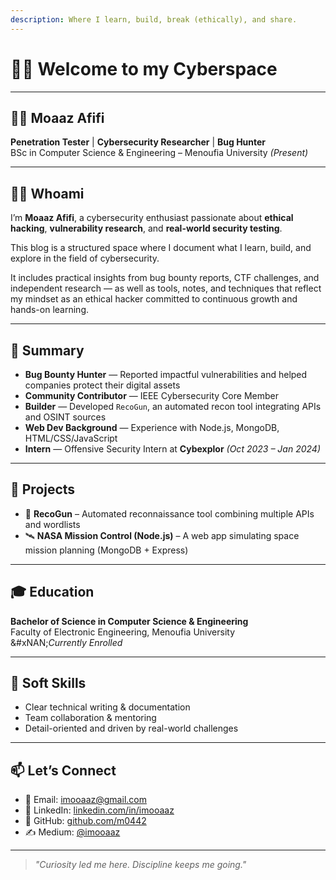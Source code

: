 ```yaml
---
description: Where I learn, build, break (ethically), and share.
---
```


# 🙋‍♂️ Welcome to my Cyberspace

***

## 👨‍💻 Moaaz Afifi

**Penetration Tester** | **Cybersecurity Researcher** | **Bug Hunter**\
BSc in Computer Science & Engineering – Menoufia University _(Present)_

***

## 🕵️‍♀️ Whoami

I’m **Moaaz Afifi**, a cybersecurity enthusiast passionate about **ethical hacking**, **vulnerability research**, and **real-world security testing**.

This blog is a structured space where I document what I learn, build, and explore in the field of cybersecurity.

It includes practical insights from bug bounty reports, CTF challenges, and independent research — as well as tools, notes, and techniques that reflect my mindset as an ethical hacker committed to continuous growth and hands-on learning.

***

## 🧠 Summary

* **Bug Bounty Hunter** — Reported impactful vulnerabilities and helped companies protect their digital assets
* **Community Contributor** — IEEE Cybersecurity Core Member
* **Builder** — Developed `RecoGun`, an automated recon tool integrating APIs and OSINT sources
* **Web Dev Background** — Experience with Node.js, MongoDB, HTML/CSS/JavaScript
* **Intern** — Offensive Security Intern at **Cybexplor** _(Oct 2023 – Jan 2024)_

***

## 📁 Projects

* 🚀 **RecoGun** – Automated reconnaissance tool combining multiple APIs and wordlists
* 🛰️ **NASA Mission Control (Node.js)** – A web app simulating space mission planning (MongoDB + Express)

***

## 🎓 Education

**Bachelor of Science in Computer Science & Engineering**\
Faculty of Electronic Engineering, Menoufia University\
&#xNAN;_&#x43;urrently Enrolled_

***

## 💬 Soft Skills

* Clear technical writing & documentation
* Team collaboration & mentoring
* Detail-oriented and driven by real-world challenges

***

## 📫 Let’s Connect

* 📧 Email: [imooaaz@gmail.com](mailto:imooaaz@gmail.com)
* 💼 LinkedIn: [linkedin.com/in/imooaaz](https://linkedin.com/in/imooaaz)
* 🐙 GitHub: [github.com/m0442](https://github.com/m0442)
* ✍️ Medium: [@imooaaz](https://medium.com/@imooaaz)

***

> _"Curiosity led me here. Discipline keeps me going."_
